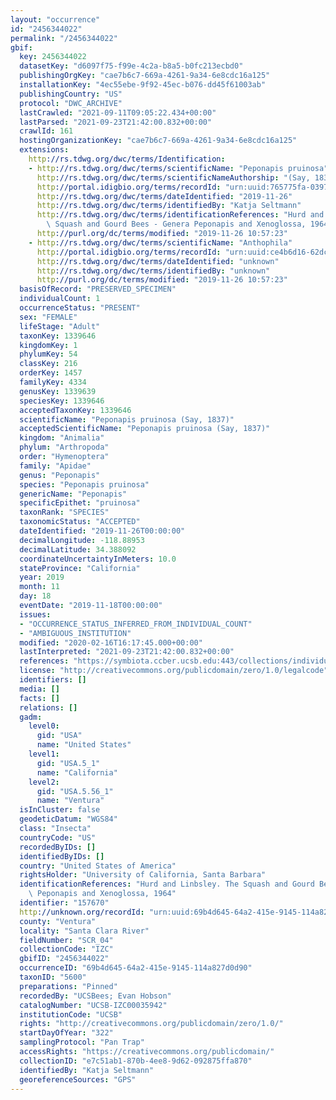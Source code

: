 ```yaml
---
layout: "occurrence"
id: "2456344022"
permalink: "/2456344022"
gbif:
  key: 2456344022
  datasetKey: "d6097f75-f99e-4c2a-b8a5-b0fc213ecbd0"
  publishingOrgKey: "cae7b6c7-669a-4261-9a34-6e8cdc16a125"
  installationKey: "4ec55ebe-9f92-45ec-b076-dd45f61003ab"
  publishingCountry: "US"
  protocol: "DWC_ARCHIVE"
  lastCrawled: "2021-09-11T09:05:22.434+00:00"
  lastParsed: "2021-09-23T21:42:00.832+00:00"
  crawlId: 161
  hostingOrganizationKey: "cae7b6c7-669a-4261-9a34-6e8cdc16a125"
  extensions:
    http://rs.tdwg.org/dwc/terms/Identification:
    - http://rs.tdwg.org/dwc/terms/scientificName: "Peponapis pruinosa"
      http://rs.tdwg.org/dwc/terms/scientificNameAuthorship: "(Say, 1837)"
      http://portal.idigbio.org/terms/recordId: "urn:uuid:765775fa-0397-4682-9b4b-742ecdc88943"
      http://rs.tdwg.org/dwc/terms/dateIdentified: "2019-11-26"
      http://rs.tdwg.org/dwc/terms/identifiedBy: "Katja Seltmann"
      http://rs.tdwg.org/dwc/terms/identificationReferences: "Hurd and Linbsley. The\
        \ Squash and Gourd Bees - Genera Peponapis and Xenoglossa, 1964"
      http://purl.org/dc/terms/modified: "2019-11-26 10:57:23"
    - http://rs.tdwg.org/dwc/terms/scientificName: "Anthophila"
      http://portal.idigbio.org/terms/recordId: "urn:uuid:ce4b6d16-62dc-4dc7-b186-b9ddc9a91659"
      http://rs.tdwg.org/dwc/terms/dateIdentified: "unknown"
      http://rs.tdwg.org/dwc/terms/identifiedBy: "unknown"
      http://purl.org/dc/terms/modified: "2019-11-26 10:57:23"
  basisOfRecord: "PRESERVED_SPECIMEN"
  individualCount: 1
  occurrenceStatus: "PRESENT"
  sex: "FEMALE"
  lifeStage: "Adult"
  taxonKey: 1339646
  kingdomKey: 1
  phylumKey: 54
  classKey: 216
  orderKey: 1457
  familyKey: 4334
  genusKey: 1339639
  speciesKey: 1339646
  acceptedTaxonKey: 1339646
  scientificName: "Peponapis pruinosa (Say, 1837)"
  acceptedScientificName: "Peponapis pruinosa (Say, 1837)"
  kingdom: "Animalia"
  phylum: "Arthropoda"
  order: "Hymenoptera"
  family: "Apidae"
  genus: "Peponapis"
  species: "Peponapis pruinosa"
  genericName: "Peponapis"
  specificEpithet: "pruinosa"
  taxonRank: "SPECIES"
  taxonomicStatus: "ACCEPTED"
  dateIdentified: "2019-11-26T00:00:00"
  decimalLongitude: -118.88953
  decimalLatitude: 34.388092
  coordinateUncertaintyInMeters: 10.0
  stateProvince: "California"
  year: 2019
  month: 11
  day: 18
  eventDate: "2019-11-18T00:00:00"
  issues:
  - "OCCURRENCE_STATUS_INFERRED_FROM_INDIVIDUAL_COUNT"
  - "AMBIGUOUS_INSTITUTION"
  modified: "2020-02-16T16:17:45.000+00:00"
  lastInterpreted: "2021-09-23T21:42:00.832+00:00"
  references: "https://symbiota.ccber.ucsb.edu:443/collections/individual/index.php?occid=157670"
  license: "http://creativecommons.org/publicdomain/zero/1.0/legalcode"
  identifiers: []
  media: []
  facts: []
  relations: []
  gadm:
    level0:
      gid: "USA"
      name: "United States"
    level1:
      gid: "USA.5_1"
      name: "California"
    level2:
      gid: "USA.5.56_1"
      name: "Ventura"
  isInCluster: false
  geodeticDatum: "WGS84"
  class: "Insecta"
  countryCode: "US"
  recordedByIDs: []
  identifiedByIDs: []
  country: "United States of America"
  rightsHolder: "University of California, Santa Barbara"
  identificationReferences: "Hurd and Linbsley. The Squash and Gourd Bees - Genera\
    \ Peponapis and Xenoglossa, 1964"
  identifier: "157670"
  http://unknown.org/recordId: "urn:uuid:69b4d645-64a2-415e-9145-114a827d0d90"
  county: "Ventura"
  locality: "Santa Clara River"
  fieldNumber: "SCR_04"
  collectionCode: "IZC"
  gbifID: "2456344022"
  occurrenceID: "69b4d645-64a2-415e-9145-114a827d0d90"
  taxonID: "5600"
  preparations: "Pinned"
  recordedBy: "UCSBees; Evan Hobson"
  catalogNumber: "UCSB-IZC00035942"
  institutionCode: "UCSB"
  rights: "http://creativecommons.org/publicdomain/zero/1.0/"
  startDayOfYear: "322"
  samplingProtocol: "Pan Trap"
  accessRights: "https://creativecommons.org/publicdomain/"
  collectionID: "e7c51ab1-870b-4ee8-9d62-092875ffa870"
  identifiedBy: "Katja Seltmann"
  georeferenceSources: "GPS"
---
```

